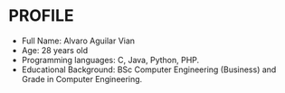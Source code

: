 PROFILE
======================
 * Full Name: Alvaro Aguilar Vian
 * Age: 28 years old
 * Programming languages: C, Java, Python, PHP.
 * Educational Background: BSc Computer Engineering (Business) and Grade in Computer Engineering.
